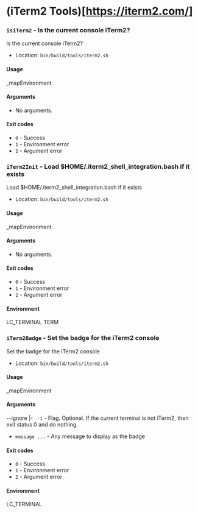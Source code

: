 # (iTerm2 Tools)[https://iterm2.com/]

### `isiTerm2` - Is the current console iTerm2?

Is the current console iTerm2?

- Location: `bin/build/tools/iterm2.sh`

#### Usage

_mapEnvironment

#### Arguments

- No arguments.

#### Exit codes

- `0` - Success
- `1` - Environment error
- `2` - Argument error
### `iTerm2Init` - Load $HOME/.iterm2_shell_integration.bash if it exists

Load $HOME/.iterm2_shell_integration.bash if it exists

- Location: `bin/build/tools/iterm2.sh`

#### Usage

_mapEnvironment

#### Arguments

- No arguments.

#### Exit codes

- `0` - Success
- `1` - Environment error
- `2` - Argument error

#### Environment

LC_TERMINAL
TERM
### `iTerm2Badge` - Set the badge for the iTerm2 console

Set the badge for the iTerm2 console

- Location: `bin/build/tools/iterm2.sh`

#### Usage

_mapEnvironment

#### Arguments

--ignore |- ` -i` - Flag. Optional. If the current terminal is not iTerm2, then exit status 0 and do nothing.
- `message ...` - Any message to display as the badge

#### Exit codes

- `0` - Success
- `1` - Environment error
- `2` - Argument error

#### Environment

LC_TERMINAL
